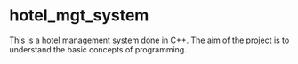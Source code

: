 # hotel_mgt_system
This is a hotel management system done in C++. The aim of the project is to understand the basic concepts of programming. 

